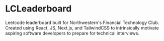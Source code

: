 # LCLeaderboard
Leetcode leaderboard built for Northwestern's Financial Technology Club. Created using React, JS, Next.js, and TailwindCSS to intrinsically motivate aspiring software developers to prepare for technical interviews.

